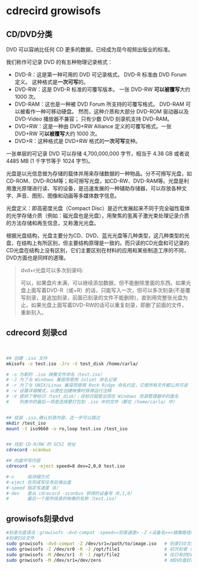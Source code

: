 # cdrecird growisofs

## CD/DVD分类

DVD 可以容纳比任何 CD 更多的数据，已经成为现今视频出版业的标准。

我们称作可记录 DVD 的有五种物理记录格式：

* DVD-R：这是第一种可用的 DVD 可记录格式。 DVD-R 标准由 DVD Forum 定义。 这种格式是**一次可写**的。
* DVD-RW：这是 DVD-R 标准的可覆写版本。 一张 DVD-RW **可以被覆写**大约 1000 次。
* DVD-RAM：这也是一种被 DVD Forum 所支持的可覆写格式。 DVD-RAM 可以被看作一种可移动硬盘。 然而，这种介质和大部分 DVD-ROM 驱动器以及 DVD-Video 播放器不兼容； 只有少数 DVD 刻录机支持 DVD-RAM。
* DVD+RW：这是一种由 DVD+RW Alliance 定义的可覆写格式。一张 DVD+RW 可**以被覆写**大约 1000 次。
* DVD+R：这种格式是 DVD+RW 格式的**一次可写**变种。

一张单层的可记录 DVD 可以存储 4,700,000,000 字节，相当于 4.38 GB 或者说 4485 MB (1 千字节等于 1024 字节)。

光盘是以光信息做为存储的载体并用来存储数据的一种物品。分不可擦写光盘，如CD-ROM、DVD-ROM等；和可擦写光盘，如CD-RW、DVD-RAM等。光盘是利用激光原理进行读、写的设备，是迅速发展的一种辅助存储器，可以存放各种文字、声音、图形、图像和动画等多媒体数字信息。

光盘定义：即高密度光盘（Compact Disc）是近代发展起来不同于完全磁性载体的光学存储介质（例如：磁光盘也是光盘），用聚焦的氢离子激光束处理记录介质的方法存储和再生信息，又称激光光盘。

根据光盘结构，光盘主要分为CD、DVD、蓝光光盘等几种类型，这几种类型的光盘，在结构上有所区别，但主要结构原理是一致的。而只读的CD光盘和可记录的CD光盘在结构上没有区别，它们主要区别在材料的应用和某些制造工序的不同，DVD方面也是同样的道理。

> dvd+r光盘可以多次刻录吗:
>
> 可以，如果盘片未满，可以继续添加数据，但不能删除里面的东西。如果光盘上面写着DVD-R（或+R）的话，只能写入一次，但可以多次刻录(不是覆写刻录，是追加刻录，前面已刻录的文件不能删除)，直到用完整张光盘为止。如果光盘上面写着DVD-RW的话可以重复刻录，即删了前面的文件，重新刻入。

## cdrecord 刻录cd

‍

```bash
## 创建 .iso 文件
mkisofs -o test.iso -Jrv -V test_disk /home/carla/

# -o 为新的 .iso 映像文件命名（test.iso）
# -J 为了与 Windows 兼容而使用 Joliet 命名记录
# -r 为了与 UNIX/Linux 兼容而使用 Rock Ridge 命名约定，它使所有文件都公共可读
# -v 设置详细模式，以便在创建映像时获得运行注释
# -V 提供了卷标识（test_disk）；该标识就是出现在 Windows 资源管理器中的盘名
#    列表中的最后一项是选择要打包到 .iso 中的文件（都在 /home/carla/ 中）


## 挂装 .iso,确认刻录内容，这一步可以跳过
mkdir /test_iso 
mount -t iso9660 -o ro,loop test.iso /test_iso


## 找到 CD-R/RW 的 SCSI 地址
cdrecord -scanbus 

## 向盘中写内容
cdrecord -v -eject speed=8 dev=2,0,0 test.iso

#-v     指详细方式
#-eject 在完成写任务后弹出盘
#-speed 指定写速度（8）
#-dev   是从 cdrecord -scanbus 获得的设备号（0,1,0）
#       最后一个是所烧录的映像的名称（test.iso）
```

## growisofs刻录dvd

```bash
#刻录光盘语法：growisofs -dvd-compat -speed=<刻录速度> -Z <设备名>=<镜像路径>
#刻录ISO文件
sudo growisofs -dvd-compat -Z /dev/sr1=/path/to/image.iso   # 刻录ISO文件 [dvd-compat刻录完后封盘，一般iso都需要封盘]
sudo growisofs -Z /dev/sr0 -R -J /opt/file1                 # 初次刻录（非ISO文件）
sudo growisofs -M /dev/sr1 -R -J /opt/file2                 # 往已有的DVD盘上添加文件
sudo growisofs -M /dev/sr1=/dev/zero                        # 给DVD盘封口(一般用不着）
```

‍
